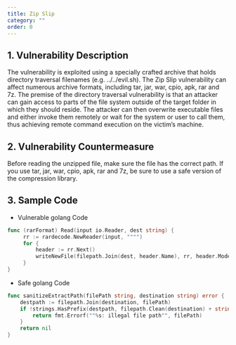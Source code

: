 ```yaml
---
title: Zip Slip
category: ""
order: 0
---
```


## 1. Vulnerability Description
The vulnerability is exploited using a specially crafted archive that holds directory traversal filenames (e.g. ../../evil.sh). The Zip Slip vulnerability can affect numerous archive formats, including tar, jar, war, cpio, apk, rar and 7z.
The premise of the directory traversal vulnerability is that an attacker can gain access to parts of the file system outside of the target folder in which they should reside. The attacker can then overwrite executable files and either invoke them remotely or wait for the system or user to call them, thus achieving remote command execution on the victim’s machine.

## 2. Vulnerability Countermeasure
Before reading the unzipped file, make sure the file has the correct path.
If you use tar, jar, war, cpio, apk, rar and 7z, be sure to use a safe version of the compression library.
 

## 3. Sample Code
* Vulnerable golang Code

```go
func (rarFormat) Read(input io.Reader, dest string) {
     rr := rardecode.NewReader(input, """")
     for {
         header := rr.Next()
         writeNewFile(filepath.Join(dest, header.Name), rr, header.Mode())
     }
}
```


* Safe golang Code

```go
func sanitizeExtractPath(filePath string, destination string) error {
    destpath := filepath.Join(destination, filePath)
    if !strings.HasPrefix(destpath, filepath.Clean(destination) + string(os.PathSeparator)) {
        return fmt.Errorf(""%s: illegal file path"", filePath)
    }
    return nil
}
```
